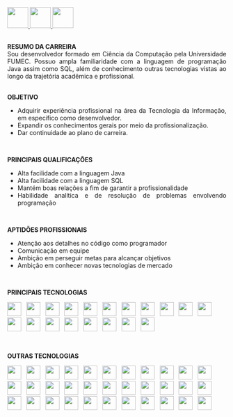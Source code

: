 <a href="https://github.com/Edd002">
  <img src="https://cdn-icons-png.flaticon.com/512/733/733609.png" width="48px" height="48px">
</a>

<a href="mailto:edduarddollima@gmail.com">
  <img src="https://cdn-icons-png.flaticon.com/512/331/331389.png" width="48px" height="48px">
</a>

<a href="https://www.linkedin.com/in/eduardo-augusto-lima-pereira/">
  <img src="https://cdn-icons-png.flaticon.com/512/1384/1384014.png" width="48px" height="48px">
</a>

<br />
<br />

<div align="justify">
 
**RESUMO DA CARREIRA**
<br />
  Sou desenvolvedor formado em Ciência da Computação pela Universidade FUMEC. Possuo ampla familiaridade com a linguagem de programação Java assim como SQL, além de conhecimento outras tecnologias vistas ao longo da trajetória acadêmica e profissional.
<br /><br />

**OBJETIVO**
  - Adquirir experiência profissional na área da Tecnologia da Informação, em específico como desenvolvedor.
  - Expandir os conhecimentos gerais por meio da profissionalização.
  - Dar continuidade ao plano de carreira.
<br />

**PRINCIPAIS QUALIFICAÇÕES**
  - Alta facilidade com a linguagem Java
  - Alta facilidade com a linguagem SQL
  - Mantém boas relações a fim de garantir a profissionalidade
  - Habilidade analítica e de resolução de problemas envolvendo programação
<br />

**APTIDÕES PROFISSIONAIS**
- Atenção aos detalhes no código como programador
- Comunicação em equipe
- Ambição em perseguir metas para alcançar objetivos
- Ambição em conhecer novas tecnologias de mercado

</div>

<br />

**PRINCIPAIS TECNOLOGIAS**

<code><a href="https://www.java.com/pt-BR/" rel="nofollow"><img height="32" src="https://cdn.iconscout.com/icon/free/png-512/java-60-1174953.png"></a></code>
&nbsp;
<code><a href="https://www.mysql.com/" rel="nofollow"><img height="32" src="https://cdn.iconscout.com/icon/free/png-512/mysql-12-556000.png"></a></code>
&nbsp;
<code><a href="https://www.postgresql.org/" rel="nofollow"><img height="32" src="https://cdn.icon-icons.com/icons2/2415/PNG/512/postgresql_plain_wordmark_logo_icon_146390.png"></a></code>
&nbsp;
<code><img height="32" src="https://cdn.iconscout.com/icon/free/png-512/github-84-436555.png"></code>
&nbsp;
<code><img height="32" src="https://cdn.iconscout.com/icon/free/png-256/eclipse-14-282371.png"></code>
&nbsp;
<code><img height="32" src="https://cdn.iconscout.com/icon/free/png-256/spring-16-283031.png"></code>
&nbsp;
<code><img height="32" src="https://avatars0.githubusercontent.com/u/7658037?v=3&s=200"></code>
&nbsp;
<code><img height="32" src="https://upload.wikimedia.org/wikipedia/commons/thumb/9/9a/Visual_Studio_Code_1.35_icon.svg/512px-Visual_Studio_Code_1.35_icon.svg.png"></code>
&nbsp;
<code><img height="32" src="https://cdn.iconscout.com/icon/free/png-256/flutter-2038877-1720090.png"></code>
&nbsp;
<code><img height="32" src="https://upload.wikimedia.org/wikipedia/commons/7/7e/Dart-logo.png"></code>
&nbsp;
<code><img height="32" src="https://cdn-icons-png.flaticon.com/512/5968/5968267.png"></code>
&nbsp;
<code><img height="32" src="https://cdn-icons-png.flaticon.com/512/5968/5968242.png"></code>
&nbsp;
<code><img height="32" src="https://cdn.iconscout.com/icon/free/png-512/javascript-2038874-1720087.png"></code>
&nbsp;
<code><img height="32" src="https://cdn.iconscout.com/icon/free/png-256/bootstrap-6-1175203.png"></code>
&nbsp;
<code><img height="32" src="https://cdn.iconscout.com/icon/premium/png-256-thumb/json-file-2330566-1950407.png"></code>
&nbsp;
<code><img height="32" src="https://user-images.githubusercontent.com/2676579/34940598-17cc20f0-f9be-11e7-8c6d-f0190d502d64.png"></code>
&nbsp;
<code><img height="32" src="https://cdn.iconscout.com/icon/free/png-256/linux-21-1174928.png"></code>
&nbsp;
<code><img height="32" src="https://cdn.iconscout.com/icon/free/png-256/jira-282222.png"></code>
&nbsp;
<code><img height="32" src="https://user-images.githubusercontent.com/10860815/86916754-6b0c9380-c167-11ea-901b-78571ad4065d.png"></code>

<br />

**OUTRAS TECNOLOGIAS**

<code><img height="32" src="https://cdn.iconscout.com/icon/free/png-512/sql-4-190807.png"></code>
&nbsp;
<code><img height="32" src="https://cdn.iconscout.com/icon/free/png-512/c-57-1175191.png"></code>
&nbsp;
<code><img height="32" src="https://cdn.iconscout.com/icon/free/png-512/c-sharp-2-569585.png"></code>
&nbsp;
<code><img height="32" src="https://cdn.iconscout.com/icon/free/png-512/python-2-226051.png"></code>
&nbsp;
<code><img height="32" src="https://upload.wikimedia.org/wikipedia/commons/thumb/3/38/Jupyter_logo.svg/207px-Jupyter_logo.svg.png"></code>
&nbsp;
<code><img height="32" src="https://upload.wikimedia.org/wikipedia/commons/thumb/d/d5/UML_logo.svg/512px-UML_logo.svg.png"></code>
&nbsp;
<code><img height="32" src="https://cdn.iconscout.com/icon/free/png-256/subversion-3521748-2945192.png"></code>
&nbsp;
<code><img height="32" src="https://cdn-icons-png.flaticon.com/512/919/919853.png"></code>
&nbsp;
<code><img height="32" src="https://cdn-icons-png.flaticon.com/512/873/873120.png"></code>
&nbsp;
<code><img height="32" src="https://cdn.icon-icons.com/icons2/2107/PNG/512/file_type_firebase_icon_130606.png"></code>
&nbsp;
<code><img height="32" src="https://cdn.iconscout.com/icon/free/png-512/nodejs-6-569582.png"></code>
&nbsp;
<code><img height="32" src="https://cdn.iconscout.com/icon/free/png-512/angularjs-3-1175272.png"></code>
&nbsp;
<code><img height="32" src="https://cdn.iconscout.com/icon/free/png-256/jquery-10-1175155.png"></code>
&nbsp;
<code><img height="32" src="https://cdn.iconscout.com/icon/free/png-512/php-27-226042.png"></code>
&nbsp;
<code><img height="32" src="https://static1.smartbear.co/soapui/media/images/stories/homepage/features/soapui-logo.png"></code>
&nbsp;
<code><img height="32" src="https://cdn.iconscout.com/icon/free/png-512/microsoft-office-722717.png"></code>
&nbsp;
<code><img height="32" src="https://upload.wikimedia.org/wikipedia/commons/thumb/c/c9/Power_bi_logo_black.svg/512px-Power_bi_logo_black.svg.png"></code>
&nbsp;
<code><img height="32" src="https://upload.wikimedia.org/wikipedia/commons/thumb/9/98/Apache_NetBeans_Logo.svg/416px-Apache_NetBeans_Logo.svg.png"></code>
&nbsp;
<code><img height="32" src="https://cdn.iconscout.com/icon/free/png-256/tomcat-2-1175085.png"></code>
&nbsp;
<code><img height="32" src="https://design.jboss.org/wildfly/logo/final/wildfly_icon_256px.png"></code>
&nbsp;
<code><img height="32" src="https://upload.wikimedia.org/wikipedia/commons/thumb/2/2f/Apache-Ant-logo.svg/320px-Apache-Ant-logo.svg.png"></code>
&nbsp;
<code><img height="32" src="https://cdn.iconscout.com/icon/free/png-256/ionic-5-1175017.png"></code>
&nbsp;
<code><img height="32" src="https://cdn.iconscout.com/icon/free/png-512/typescript-1174965.png"></code>
&nbsp;
<code><img height="32" src="https://cdn.iconscout.com/icon/free/png-256/android-247-1175275.png"></code>
&nbsp;
<code><img height="32" src="https://cdn.iconscout.com/icon/free/png-256/android-studio-3251591-2724643.png"></code>
&nbsp;
<code><img height="32" src="https://cdn.iconscout.com/icon/free/png-256/kotlin-2038873-1720086.png"></code>
&nbsp;
<code><img height="32" src="https://cdn.iconscout.com/icon/free/png-256/apple-263-202445.png"></code>
&nbsp;
<code><img height="32" src="https://cdn.icon-icons.com/icons2/3053/PNG/512/xcode_macos_bigsur_icon_189539.png"></code>
&nbsp;
<code><img height="32" src="https://cdn.iconscout.com/icon/free/png-256/swift-21-1175088.png"></code>
&nbsp;
<code><img height="32" src="https://cdn.iconscout.com/icon/free/png-256/xml-file-2330558-1950399.png"></code>
&nbsp;
<code><img height="32" src="https://cdn.iconscout.com/icon/premium/png-256-thumb/miro-3567784-2984008.png"></code>
&nbsp;
<code><img height="32" src="https://cdn.iconscout.com/icon/free/png-256/virtualbox-282903.png"></code>
&nbsp;
<code><img height="32" src="https://e7.pngegg.com/pngimages/305/131/png-clipart-redmine-installation-issue-tracking-system-project-management-open-source-software-github-logo-project-management.png"></code>
